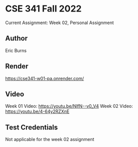 # CSE 341 Fall 2022
Current Assignment: Week 02, Personal Assignment

## Author
Eric Burns

## Render
https://cse341-w01-pa.onrender.com/

## Video
Week 01 Video: https://youtu.be/NlfN--v0_V4
Week 02 Video: https://youtu.be/4-64y2RZXnE

## Test Credentials
Not applicable for the week 02 assignment

